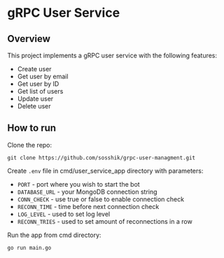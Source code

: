 # gRPC User Service

## Overview

This project implements a gRPC user service with the following features:
- Create user
- Get user by email
- Get user by ID
- Get list of users
- Update user
- Delete user


## How to run

Clone the repo: 

    git clone https://github.com/sosshik/grpc-user-managment.git

Create `.env` file in cmd/user_service_app directory with parameters: 
- `PORT` - port where you wish to start the bot
- `DATABASE_URL` - your MongoDB connection string
- `CONN_CHECK` - use true or false to enable connection check
- `RECONN_TIME` - time before next connection check
- `LOG_LEVEL` - used to set log level
- `RECONN_TRIES` - used to set amount of reconnections in a row

Run the app from cmd directory:

    go run main.go
